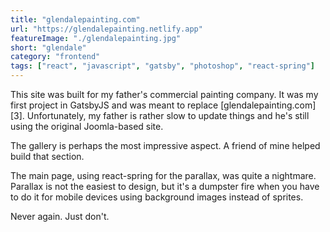 ```yaml
---
title: "glendalepainting.com"
url: "https://glendalepainting.netlify.app"
featureImage: "./glendalepainting.jpg"
short: "glendale"
category: "frontend"
tags: ["react", "javascript", "gatsby", "photoshop", "react-spring"]
---
```


This site was built for my father's commercial painting company. It was my first
project in GatsbyJS and was meant to replace [glendalepainting.com][3].
Unfortunately, my father is rather slow to update things and he's still using
the original Joomla-based site.

The gallery is perhaps the most impressive aspect. A friend of mine helped build
that section.

The main page, using react-spring for the parallax, was quite a nightmare.
Parallax is not the easiest to design, but it's a dumpster fire when you have to
do it for mobile devices using background images instead of sprites.

Never again. Just don't.
